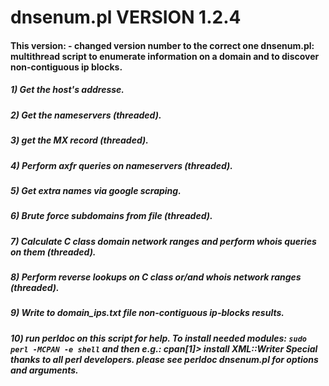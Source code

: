 #	dnsenum.pl VERSION 1.2.4
#### This version: - changed version number to the correct one	dnsenum.pl: multithread script to enumerate information on a domain and to discover non-contiguous ip blocks.
#####	1) Get the host's addresse.
#####	2) Get the nameservers (threaded).
#####	3) get the MX record (threaded).
#####	4) Perform axfr queries on nameservers (threaded).
#####	5) Get extra names via google scraping.
#####	6) Brute force subdomains from file (threaded).
#####	7) Calculate C class domain network ranges and perform whois queries on them (threaded).
#####	8) Perform reverse lookups on C class or/and whois network ranges (threaded).
#####	9) Write to domain_ips.txt file non-contiguous ip-blocks results.
#####	10) run perldoc on this script for help. To install needed modules: ``sudo perl -MCPAN -e shell`` and then e.g.: cpan[1]> install XML::Writer Special thanks to all perl developers. please see perldoc dnsenum.pl for options and arguments.

